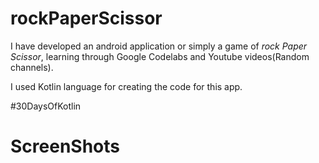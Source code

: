 # rockPaperScissor
I have developed an android application or simply a game of *rock Paper Scissor*, learning through Google Codelabs and Youtube videos(Random channels).

I used Kotlin language for creating the code for this app.

\#30DaysOfKotlin

# ScreenShots 

